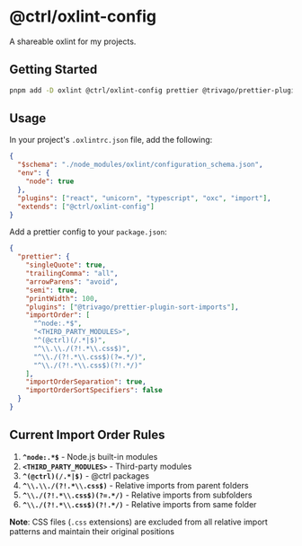 # @ctrl/oxlint-config

A shareable oxlint for my projects.

## Getting Started

```sh
pnpm add -D oxlint @ctrl/oxlint-config prettier @trivago/prettier-plugin-sort-imports
```

## Usage

In your project's `.oxlintrc.json` file, add the following:

```json
{
  "$schema": "./node_modules/oxlint/configuration_schema.json",
  "env": {
    "node": true
  },
  "plugins": ["react", "unicorn", "typescript", "oxc", "import"],
  "extends": ["@ctrl/oxlint-config"]
}
```

Add a prettier config to your `package.json`:

```json
{
  "prettier": {
    "singleQuote": true,
    "trailingComma": "all",
    "arrowParens": "avoid",
    "semi": true,
    "printWidth": 100,
    "plugins": ["@trivago/prettier-plugin-sort-imports"],
    "importOrder": [
      "^node:.*$",
      "<THIRD_PARTY_MODULES>",
      "^(@ctrl)(/.*|$)",
      "^\\.\\./(?!.*\\.css$)",
      "^\\./(?!.*\\.css$)(?=.*/)",
      "^\\./(?!.*\\.css$)(?!.*/)"
    ],
    "importOrderSeparation": true,
    "importOrderSortSpecifiers": false
  }
}
```

## Current Import Order Rules

1. **`^node:.*$`** - Node.js built-in modules
2. **`<THIRD_PARTY_MODULES>`** - Third-party modules
3. **`^(@ctrl)(/.*|$)`** - @ctrl packages
4. **`^\\.\\./(?!.*\\.css$)`** - Relative imports from parent folders
5. **`^\\./(?!.*\\.css$)(?=.*/)`** - Relative imports from subfolders
6. **`^\\./(?!.*\\.css$)(?!.*/)`** - Relative imports from same folder

**Note**: CSS files (`.css` extensions) are excluded from all relative import patterns and maintain their original positions
